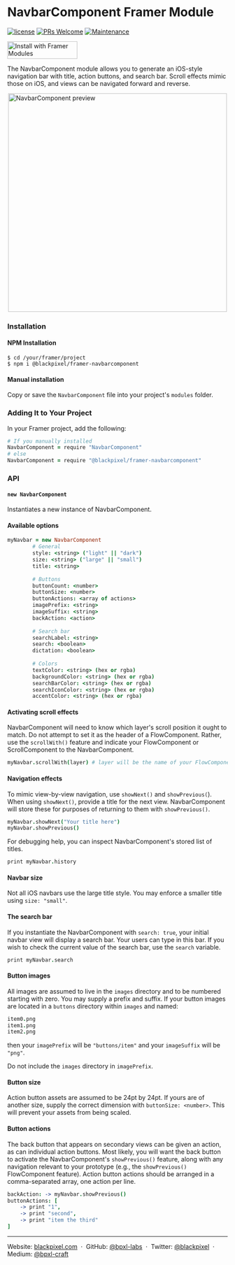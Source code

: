 # NavbarComponent Framer Module

[![license](https://img.shields.io/github/license/bpxl-labs/RemoteLayer.svg)](https://opensource.org/licenses/MIT)
[![PRs Welcome](https://img.shields.io/badge/PRs-welcome-brightgreen.svg)](.github/CONTRIBUTING.md)
[![Maintenance](https://img.shields.io/maintenance/yes/2017.svg)]()

<a href="https://open.framermodules.com/mapboxlayer"><img alt="Install with Framer Modules" src="https://www.framermodules.com/assets/badge@2x.png" width='160' height='40' /></a>

The NavbarComponent module allows you to generate an iOS-style navigation bar with title, action buttons, and search bar. Scroll effects mimic those on iOS, and views can be navigated forward and reverse.
	
<img src="https://user-images.githubusercontent.com/935/28231662-46b639f2-68b2-11e7-8ae7-c3bef444be02.gif" width="500" style="display: block; margin: auto" alt="NavbarComponent preview" />	

### Installation

#### NPM Installation

```
$ cd /your/framer/project
$ npm i @blackpixel/framer-navbarcomponent
```

#### Manual installation

Copy or save the `NavbarComponent` file into your project's `modules` folder.

### Adding It to Your Project

In your Framer project, add the following:

```coffeescript
# If you manually installed
NavbarComponent = require "NavbarComponent"
# else
NavbarComponent = require "@blackpixel/framer-navbarcomponent"
```

### API

#### `new NavbarComponent`

Instantiates a new instance of NavbarComponent.

#### Available options

```coffeescript
myNavbar = new NavbarComponent
		# General
		style: <string> ("light" || "dark")
		size: <string> ("large" || "small")
		title: <string>
		
		# Buttons
		buttonCount: <number>
		buttonSize: <number>
		buttonActions: <array of actions>
		imagePrefix: <string>
		imageSuffix: <string>
		backAction: <action>
		
		# Search bar
		searchLabel: <string>
		search: <boolean>
		dictation: <boolean>
		
		# Colors
		textColor: <string> (hex or rgba)
		backgroundColor: <string> (hex or rgba)
		searchBarColor: <string> (hex or rgba)
		searchIconColor: <string> (hex or rgba)
		accentColor: <string> (hex or rgba)
```

#### Activating scroll effects

NavbarComponent will need to know which layer's scroll position it ought to match. Do not attempt to set it as the header of a FlowComponent. Rather, use the `scrollWith()` feature and indicate your FlowComponent or ScrollComponent to the NavbarComponent.

```coffeescript
myNavbar.scrollWith(layer) # layer will be the name of your FlowComponent or ScrollComponent
```

#### Navigation effects

To mimic view-by-view navigation, use `showNext()` and `showPrevious(`). When using `showNext()`, provide a title for the next view. NavbarComponent will store these for purposes of returning to them with `showPrevious()`.

```coffeescript
myNavbar.showNext("Your title here")
myNavbar.showPrevious()
```

For debugging help, you can inspect NavbarComponent's stored list of titles.

```coffeescript
print myNavbar.history
```

#### Navbar size
Not all iOS navbars use the large title style. You may enforce a smaller title using `size: "small"`. 

#### The search bar

If you instantiate the NavbarComponent with `search: true`, your initial navbar view will display a search bar. Your users can type in this bar. If you wish to check the current value of the search bar, use the `search` variable.

```coffeescript
print myNavbar.search
```

#### Button images
All images are assumed to live in the `images` directory and to be numbered starting with zero. You may supply a prefix and suffix. If your button images are located in a `buttons` directory within `images` and named:

```coffeescript
item0.png
item1.png
item2.png
```

then your `imagePrefix` will be `"buttons/item"` and your `imageSuffix` will be `"png"`.

Do not include the `images` directory in `imagePrefix`.

#### Button size
Action button assets are assumed to be 24pt by 24pt. If yours are of another size, supply the correct dimension with `buttonSize: <number>`. This will prevent your assets from being scaled.

#### Button actions
The back button that appears on secondary views can be given an action, as can individual action buttons. Most likely, you will want the back button to activate the NavbarComponent's `showPrevious()` feature, along with any navigation relevant to your prototype (e.g., the `showPrevious()` FlowComponent feature). Action button actions should be arranged in a comma-separated array, one action per line.

```coffeescript
backAction: -> myNavbar.showPrevious()
buttonActions: [
	-> print "1",
	-> print "second",
	-> print "item the third"
]
```

---

Website: [blackpixel.com](https://blackpixel.com) &nbsp;&middot;&nbsp;
GitHub: [@bpxl-labs](https://github.com/bpxl-labs/) &nbsp;&middot;&nbsp;
Twitter: [@blackpixel](https://twitter.com/blackpixel) &nbsp;&middot;&nbsp;
Medium: [@bpxl-craft](https://medium.com/bpxl-craft)
